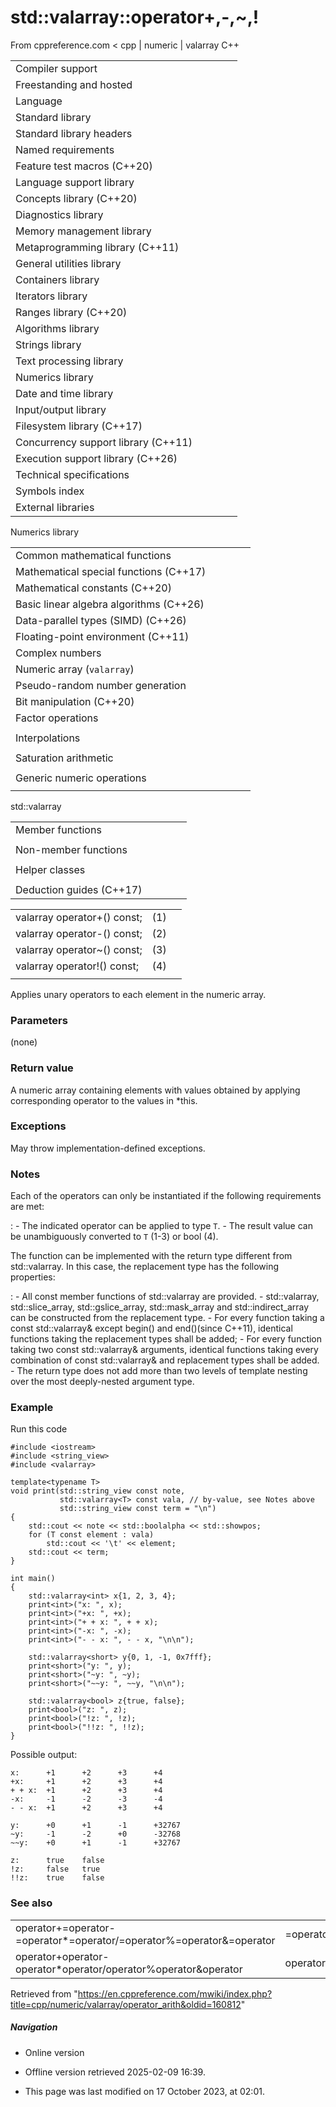 # std::valarray<T>::operator+,-,~,!

From cppreference.com
< cpp‎ | numeric‎ | valarray
C++

|  |  |  |  |  |
| --- | --- | --- | --- | --- |
| Compiler support | | | | |
| Freestanding and hosted | | | | |
| Language | | | | |
| Standard library | | | | |
| Standard library headers | | | | |
| Named requirements | | | | |
| Feature test macros (C++20) | | | | |
| Language support library | | | | |
| Concepts library (C++20) | | | | |
| Diagnostics library | | | | |
| Memory management library | | | | |
| Metaprogramming library (C++11) | | | | |
| General utilities library | | | | |
| Containers library | | | | |
| Iterators library | | | | |
| Ranges library (C++20) | | | | |
| Algorithms library | | | | |
| Strings library | | | | |
| Text processing library | | | | |
| Numerics library | | | | |
| Date and time library | | | | |
| Input/output library | | | | |
| Filesystem library (C++17) | | | | |
| Concurrency support library (C++11) | | | | |
| Execution support library (C++26) | | | | |
| Technical specifications | | | | |
| Symbols index | | | | |
| External libraries | | | | |

Numerics library

|  |  |  |  |  |
| --- | --- | --- | --- | --- |
| Common mathematical functions | | | | |
| Mathematical special functions (C++17) | | | | |
| Mathematical constants (C++20) | | | | |
| Basic linear algebra algorithms (C++26) | | | | |
| Data-parallel types (SIMD) (C++26) | | | | |
| Floating-point environment (C++11) | | | | |
| Complex numbers | | | | |
| Numeric array (`valarray`) | | | | |
| Pseudo-random number generation | | | | |
| Bit manipulation (C++20) | | | | |
| Factor operations | | | | |
| |  |  |  |  |  | | --- | --- | --- | --- | --- | | gcd(C++17) | | | | | | |  |  |  |  |  | | --- | --- | --- | --- | --- | | lcm(C++17) | | | | | |
| Interpolations | | | | |
| |  |  |  |  |  | | --- | --- | --- | --- | --- | | midpoint(C++20) | | | | | | |  |  |  |  |  | | --- | --- | --- | --- | --- | | lerp(C++20) | | | | | |
| Saturation arithmetic | | | | |
| |  |  |  |  |  | | --- | --- | --- | --- | --- | | add_sat(C++26) | | | | | | sub_sat(C++26) | | | | | | saturate_cast(C++26) | | | | | | |  |  |  |  |  | | --- | --- | --- | --- | --- | | mul_sat(C++26) | | | | | | div_sat(C++26) | | | | | |  | | | | | |
| Generic numeric operations | | | | |
| |  |  |  |  |  | | --- | --- | --- | --- | --- | | iota(C++11) | | | | | | ranges::iota(C++23) | | | | | | accumulate | | | | | | inner_product | | | | | | adjacent_difference | | | | | | partial_sum | | | | | | |  |  |  |  |  | | --- | --- | --- | --- | --- | | reduce(C++17) | | | | | | transform_reduce(C++17) | | | | | | inclusive_scan(C++17) | | | | | | exclusive_scan(C++17) | | | | | | transform_inclusive_scan(C++17) | | | | | | transform_exclusive_scan(C++17) | | | | | |

std::valarray

|  |  |  |  |  |
| --- | --- | --- | --- | --- |
| Member functions | | | | |
| |  |  |  |  |  | | --- | --- | --- | --- | --- | | valarray::valarray | | | | | | valarray::~valarray | | | | | | valarray::operator= | | | | | | [valarray::operator[]](operator_at.html "cpp/numeric/valarray/operator at") | | | | | | valarray::swap | | | | | | valarray::size | | | | | | valarray::resize | | | | | | valarray::sum | | | | | | valarray::min | | | | | | valarray::max | | | | | | valarray::shift | | | | | | valarray::cshift | | | | | | valarray::apply | | | | | |  | | | | | | |  |  |  |  |  | | --- | --- | --- | --- | --- | | ****valarray::operator+valarray::operator-valarray::operator~valarray::operator!**** | | | | | | valarray::operator+=valarray::operator-=valarray::operator\*=valarray::operator/=valarray::operator%=valarray::operator&=valarray::operator|=valarray::operator^=valarray::operator<<=valarray::operator>>= | | | | | |
| Non-member functions | | | | |
| |  |  |  |  |  | | --- | --- | --- | --- | --- | | swap(std::valarray)(C++11) | | | | | | begin(std::valarray)(C++11) | | | | | | end(std::valarray)(C++11) | | | | | | abs | | | | | | exp | | | | | | log | | | | | | log10 | | | | | | pow | | | | | | sqrt | | | | | | sin | | | | | | cos | | | | | | tan | | | | | | asin | | | | | | acos | | | | | | atan | | | | | | atan2 | | | | | | sinh | | | | | | cosh | | | | | | tanh | | | | | | |  |  |  |  |  | | --- | --- | --- | --- | --- | | operator\*operator/operator%operator+operator-operator^operator&operator|operator<<operator>>operator&&operator|| | | | | | | operator==operator!=operator<operator>operator<=operator>= | | | | | |  | | | | | |
| Helper classes | | | | |
| |  |  |  |  |  | | --- | --- | --- | --- | --- | | slice_array | | | | | | gslice_array | | | | | | indirect_array | | | | | | |  |  |  |  |  | | --- | --- | --- | --- | --- | | slice | | | | | | gslice | | | | | | mask_array | | | | | |
| Deduction guides (C++17) | | | | |

|  |  |  |
| --- | --- | --- |
| valarray<T> operator+() const; | (1) |  |
| valarray<T> operator-() const; | (2) |  |
| valarray<T> operator~() const; | (3) |  |
| valarray<bool> operator!() const; | (4) |  |
|  |  |  |

Applies unary operators to each element in the numeric array.

### Parameters

(none)

### Return value

A numeric array containing elements with values obtained by applying corresponding operator to the values in \*this.

### Exceptions

May throw implementation-defined exceptions.

### Notes

Each of the operators can only be instantiated if the following requirements are met:

:   - The indicated operator can be applied to type `T`.
    - The result value can be unambiguously converted to `T` (1-3) or bool (4).

The function can be implemented with the return type different from std::valarray. In this case, the replacement type has the following properties:

:   - All const member functions of std::valarray are provided.
    - std::valarray, std::slice_array, std::gslice_array, std::mask_array and std::indirect_array can be constructed from the replacement type.
    - For every function taking a const std::valarray<T>& except begin() and end()(since C++11), identical functions taking the replacement types shall be added;
    - For every function taking two const std::valarray<T>& arguments, identical functions taking every combination of const std::valarray<T>& and replacement types shall be added.
    - The return type does not add more than two levels of template nesting over the most deeply-nested argument type.

### Example

Run this code

```
#include <iostream>
#include <string_view>
#include <valarray>
 
template<typename T>
void print(std::string_view const note,
           std::valarray<T> const vala, // by-value, see Notes above
           std::string_view const term = "\n")
{
    std::cout << note << std::boolalpha << std::showpos;
    for (T const element : vala)
        std::cout << '\t' << element;
    std::cout << term;
}
 
int main()
{
    std::valarray<int> x{1, 2, 3, 4};
    print<int>("x: ", x);
    print<int>("+x: ", +x);
    print<int>("+ + x: ", + + x);
    print<int>("-x: ", -x);
    print<int>("- - x: ", - - x, "\n\n");
 
    std::valarray<short> y{0, 1, -1, 0x7fff};
    print<short>("y: ", y);
    print<short>("~y: ", ~y);
    print<short>("~~y: ", ~~y, "\n\n");
 
    std::valarray<bool> z{true, false};
    print<bool>("z: ", z);
    print<bool>("!z: ", !z);
    print<bool>("!!z: ", !!z);
}

```

Possible output:

```
x:      +1      +2      +3      +4
+x:     +1      +2      +3      +4
+ + x:  +1      +2      +3      +4
-x:     -1      -2      -3      -4
- - x:  +1      +2      +3      +4
 
y:      +0      +1      -1      +32767
~y:     -1      -2      +0      -32768
~~y:    +0      +1      -1      +32767
 
z:      true    false
!z:     false   true
!!z:    true    false

```

### See also

|  |  |
| --- | --- |
| operator+=operator-=operator\*=operator/=operator%=operator&=operator|=operator^=operator<<=operator>>= | applies compound assignment operator to each element of the valarray   (public member function) |
| operator+operator-operator\*operator/operator%operator&operator|operator^operator<<operator>>operator&&operator|| | applies binary operators to each element of two valarrays, or a valarray and a value   (function template) |

Retrieved from "<https://en.cppreference.com/mwiki/index.php?title=cpp/numeric/valarray/operator_arith&oldid=160812>"

##### Navigation

- Online version
- Offline version retrieved 2025-02-09 16:39.

- This page was last modified on 17 October 2023, at 02:01.